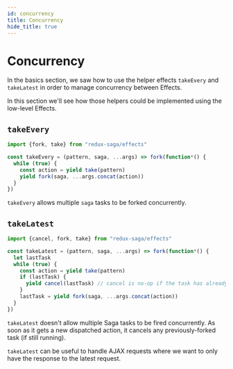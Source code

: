 ```yaml
---
id: concurrency
title: Concurrency
hide_title: true
---
```


# Concurrency

In the basics section, we saw how to use the helper effects `takeEvery` and `takeLatest` in order to manage concurrency between Effects.

In this section we'll see how those helpers could be implemented using the low-level Effects.

## `takeEvery`

```javascript
import {fork, take} from "redux-saga/effects"

const takeEvery = (pattern, saga, ...args) => fork(function*() {
  while (true) {
    const action = yield take(pattern)
    yield fork(saga, ...args.concat(action))
  }
})
```

`takeEvery` allows multiple `saga` tasks to be forked concurrently.

## `takeLatest`

```javascript
import {cancel, fork, take} from "redux-saga/effects"

const takeLatest = (pattern, saga, ...args) => fork(function*() {
  let lastTask
  while (true) {
    const action = yield take(pattern)
    if (lastTask) {
      yield cancel(lastTask) // cancel is no-op if the task has already terminated
    }
    lastTask = yield fork(saga, ...args.concat(action))
  }
})
```

`takeLatest` doesn't allow multiple Saga tasks to be fired concurrently. As soon as it gets a new dispatched action, it cancels any previously-forked task (if still running).

`takeLatest` can be useful to handle AJAX requests where we want to only have the response to the latest request.
